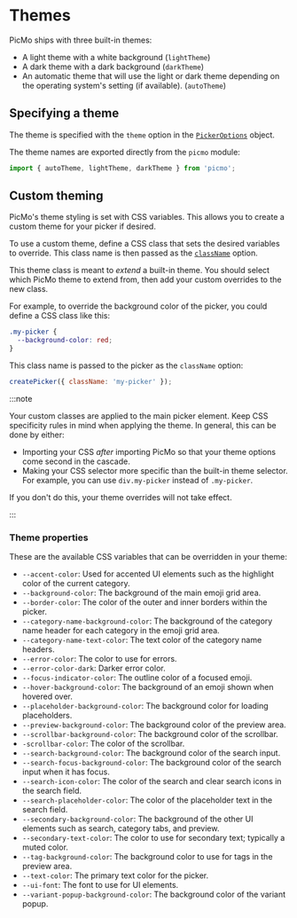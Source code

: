 # Themes

PicMo ships with three built-in themes:

- A light theme with a white background (`lightTheme`)
- A dark theme with a dark background (`darkTheme`)
- An automatic theme that will use the light or dark theme depending on the operating system's setting (if available). (`autoTheme`)

## Specifying a theme

The theme is specified with the `theme` option in the [`PickerOptions`](../api/picmo/types/picker-options#theme) object.

The theme names are exported directly from the `picmo` module:

```javascript
import { autoTheme, lightTheme, darkTheme } from 'picmo';
```
## Custom theming

PicMo's theme styling is set with CSS variables. This allows you to create a custom theme for your picker if desired.

To use a custom theme, define a CSS class that sets the desired variables to override. This class name is then passed as the [`className`](../api/picmo/types/picker-options#classname) option.

This theme class is meant to *extend* a built-in theme. You should select which PicMo theme to extend from, then add your custom overrides to the new class.

For example, to override the background color of the picker, you could define a CSS class like this:

```css
.my-picker {
  --background-color: red;
}
```

This class name is passed to the picker as the `className` option:

```javascript
createPicker({ className: 'my-picker' });
```

:::note

Your custom classes are applied to the main picker element. Keep CSS specificity rules in mind when applying the theme. In general, this can be done by either:

- Importing your CSS _after_ importing PicMo so that your theme options come second in the cascade.
- Making your CSS selector more specific than the built-in theme selector. For example, you can use `div.my-picker` instead of `.my-picker`.

If you don't do this, your theme overrides will not take effect.

:::

### Theme properties

These are the available CSS variables that can be overridden in your theme:

- `--accent-color`: Used for accented UI elements such as the highlight color of the current category.
- `--background-color`: The background of the main emoji grid area.
- `--border-color`: The color of the outer and inner borders within the picker.
- `--category-name-background-color`: The background of the category name header for each category in the emoji grid area.
- `--category-name-text-color`: The text color of the category name headers.
- `--error-color`: The color to use for errors.
- `--error-color-dark`: Darker error color.
- `--focus-indicator-color`: The outline color of a focused emoji.
- `--hover-background-color`: The background of an emoji shown when hovered over.
- `--placeholder-background-color`: The background color for loading placeholders.
- `--preview-background-color`: The background color of the preview area.
- `--scrollbar-background-color`: The background color of the scrollbar.
- `-scrollbar-color`: The color of the scrollbar.
- `--search-background-color`: The background color of the search input.
- `--search-focus-background-color`: The background color of the search input when it has focus.
- `--search-icon-color`: The color of the search and clear search icons in the search field.
- `--search-placeholder-color`: The color of the placeholder text in the search field.
- `--secondary-background-color`: The background of the other UI elements such as search, category tabs, and preview.
- `--secondary-text-color`: The color to use for secondary text; typically a muted color.
- `--tag-background-color`: The background color to use for tags in the preview area.
- `--text-color`: The primary text color for the picker.
- `--ui-font`: The font to use for UI elements.
- `--variant-popup-background-color`: The background color of the variant popup.
